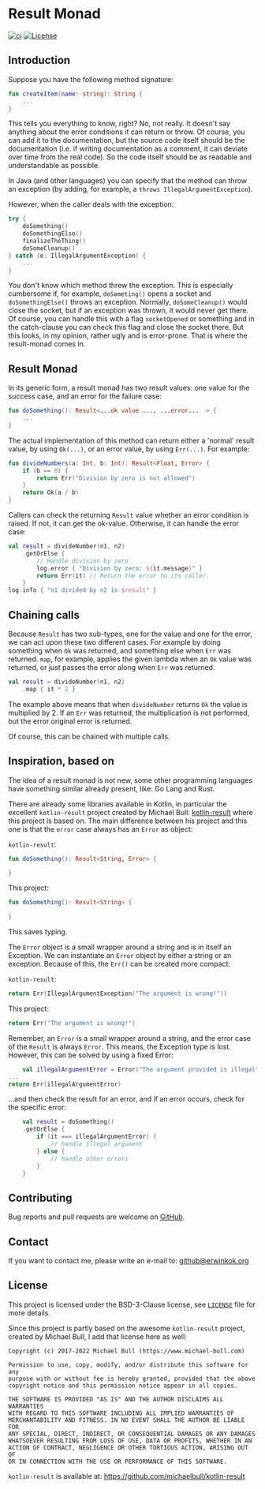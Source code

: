 # Result Monad

[![ci](https://github.com/erwin-kok/result-monad/actions/workflows/ci.yaml/badge.svg)](https://github.com/erwin-kok/result-monad/actions/workflows/ci.yaml)
[![License](https://img.shields.io/github/license/erwin-kok/result-monad.svg)](https://github.com/erwin-kok/result-monad/blob/master/LICENSE)

## Introduction

Suppose you have the following method signature:

```kotlin
fun createItem(name: string): String {
    ...
} 
```

This tells you everything to know, right? No, not really. It doesn't say anything about the error conditions it can
return or throw. Of course, you can add it to the documentation, but the source code itself should be the documentation
(i.e. if writing documentation as a comment, it can deviate over time from the real code). So the code itself should
be as readable and understandable as possible.

In Java (and other languages) you can specify that the method can throw an exception (by adding, for example, a
`throws IllegalArgumentException`).

However, when the caller deals with the exception:

```kotlin
try {
    doSomething()
    doSomethingElse()
    finalizeTheThing()
    doSomeCleanup()
} catch (e: IllegalArgumentException) {
    ...
}
```

You don't know which method threw the exception. This is especially cumbersome if, for example, `doSometing()` opens a
socket and `doSomethingElse()` throws an exception. Normally, `doSomeCleanup()` would close the socket, but if an
exception was thrown, it would never get there. Of course, you can handle this with a flag `socketOpened` or something
and in the catch-clause you can check this flag and close the socket there. But this looks, in my opinion, rather ugly
and is error-prone. That is where the result-monad comes in.

## Result Monad

In its generic form, a result monad has two result values: one value for the success case, and an error for the failure
case:

```kotlin
fun doSomething(): Result<...ok value ..., ...error...  > {
    ...
}
```

The actual implementation of this method can return either a 'normal' result value, by using `Ok(...)`, or an error
value, by using `Err(...)`. For example:

```kotlin
fun divideNumbers(a: Int, b: Int): Result<Float, Error> {
    if (b == 0) {
        return Err("Division by zero is not allowed")
    }
    return Ok(a / b)
}
```

Callers can check the returning `Result` value whether an error condition is raised. If not, it can get the ok-value.
Otherwise, it can handle the error case:

```kotlin
val result = divideNumber(n1, n2)
    .getOrElse {
        // Handle division by zero
        log.error { "Division by zero: ${it.message}" }
        return Err(it) // Return the error to its caller.
    }
log.info { "n1 divided by n2 is $result" }
```

## Chaining calls

Because `Result` has two sub-types, one for the value and one for the error, we can act upon these two different cases.
For example by doing something when `Ok` was returned, and something else when `Err` was returned. `map`, for example,
applies the given lambda when an `Ok` value was returned, or just passes the error along when `Err` was returned.

```kotlin
val result = divideNumber(n1, n2)
    .map { it * 2 }
```

The example above means that when `divideNumber` returns `Ok` the value is multiplied by 2. If an `Err` was returned,
the
multiplication is not performed, but the error original error is returned.

Of course, this can be chained with multiple calls.

## Inspiration, based on

The idea of a result monad is not new, some other programming languages have something similar already present, like: Go
Lang and Rust.

There are already some libraries available in Kotlin, in particular the excellent `kotlin-result` project created by
Michael Bull: [kotlin-result](https://github.com/michaelbull/kotlin-result/) where this project is based on. The main
difference between his project and this one is that the `error` case always has an `Error` as object:

`kotlin-result`:

```kotlin
fun doSomething(): Result<String, Error> {

}
```

This project:

```kotlin
fun doSomething(): Result<String> {

}
```

This saves typing.

The `Error` object is a small wrapper around a string and is in itself an Exception. We can instantiate an `Error`
object by either a string or an exception. Because of this, the `Err()` can be created more compact:

`kotlin-result`:

```kotlin
return Err(IllegalArgumentException("The argument is wrong!"))
```

This project:

```kotlin
return Err("The argument is wrong!")
```

Remember, an `Error` is a small wrapper around a string, and the error case of the `Result` is always `Error`. This
means, the Exception type is lost. However, this can be solved by using a fixed Error:

```kotlin
    val illegalArgumentError = Error("The argument provided is illegal")
...
return Err(illegalArgumentError)
```

...and then check the result for an error, and if an error occurs, check for the specific error:

```kotlin
    val result = doSomething()
    .getOrElse {
        if (it === illegalArgumentError) {
            // handle illegal argument
        } else {
            // handle other errors
        }
    }
```

## Contributing

Bug reports and pull requests are welcome on [GitHub](https://github.com/erwin-kok/result-monad).

## Contact

If you want to contact me, please write an e-mail to: github@erwinkok.org

## License

This project is licensed under the BSD-3-Clause license, see [`LICENSE`](LICENSE) file for more details.

Since this project is partly based on the awesome `kotlin-result` project, created by Michael Bull,
I add that license here as well:

```text
Copyright (c) 2017-2022 Michael Bull (https://www.michael-bull.com)

Permission to use, copy, modify, and/or distribute this software for any
purpose with or without fee is hereby granted, provided that the above
copyright notice and this permission notice appear in all copies.

THE SOFTWARE IS PROVIDED "AS IS" AND THE AUTHOR DISCLAIMS ALL WARRANTIES
WITH REGARD TO THIS SOFTWARE INCLUDING ALL IMPLIED WARRANTIES OF
MERCHANTABILITY AND FITNESS. IN NO EVENT SHALL THE AUTHOR BE LIABLE FOR
ANY SPECIAL, DIRECT, INDIRECT, OR CONSEQUENTIAL DAMAGES OR ANY DAMAGES
WHATSOEVER RESULTING FROM LOSS OF USE, DATA OR PROFITS, WHETHER IN AN
ACTION OF CONTRACT, NEGLIGENCE OR OTHER TORTIOUS ACTION, ARISING OUT OF
OR IN CONNECTION WITH THE USE OR PERFORMANCE OF THIS SOFTWARE.
```

`kotlin-result` is available at: https://github.com/michaelbull/kotlin-result
